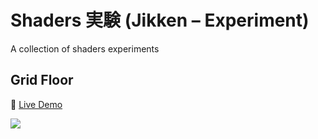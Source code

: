 # Shaders 実験 (Jikken – Experiment)

A collection of shaders experiments

## Grid Floor

🚀 [Live Demo](https://grid-floor.vercel.app/)

<img src="./grid-floor/docs/grid-floor.gif" />
